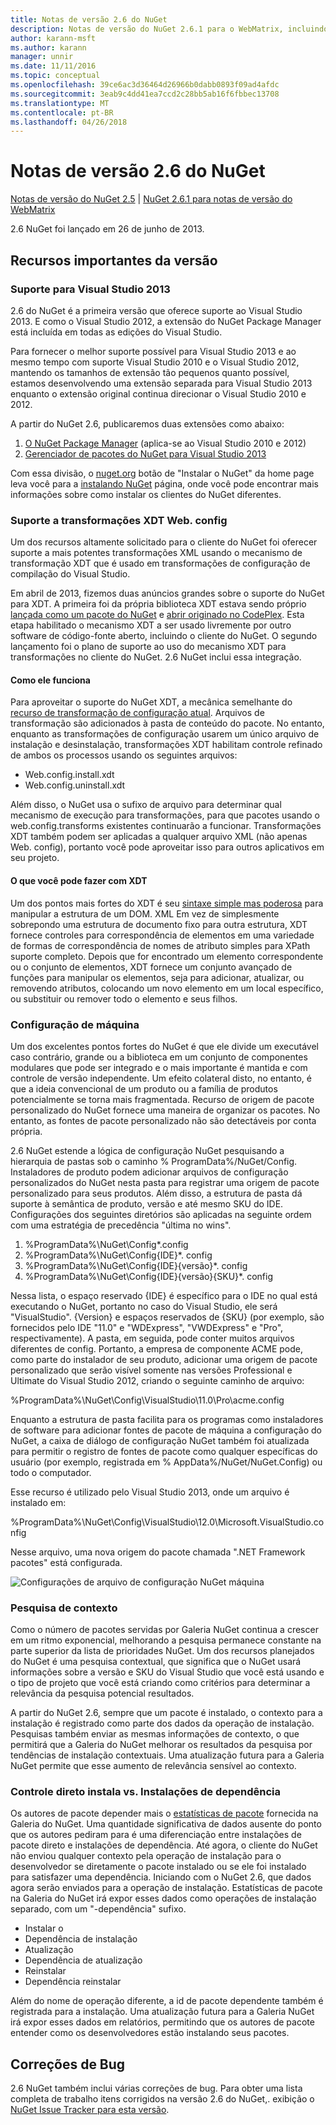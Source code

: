 ```yaml
---
title: Notas de versão 2.6 do NuGet
description: Notas de versão do NuGet 2.6.1 para o WebMatrix, incluindo correções de bugs, problemas conhecidos, recursos adicionados e DCRs.
author: karann-msft
ms.author: karann
manager: unnir
ms.date: 11/11/2016
ms.topic: conceptual
ms.openlocfilehash: 39ce6ac3d36464d26966b0dabb0893f09ad4afdc
ms.sourcegitcommit: 3eab9c4dd41ea7ccd2c28bb5ab16f6fbbec13708
ms.translationtype: MT
ms.contentlocale: pt-BR
ms.lasthandoff: 04/26/2018
---
```

# <a name="nuget-26-release-notes"></a>Notas de versão 2.6 do NuGet

[Notas de versão do NuGet 2.5](../release-notes/nuget-2.5.md) | [NuGet 2.6.1 para notas de versão do WebMatrix](../release-notes/nuget-2.6.1-for-webmatrix.md)

2.6 NuGet foi lançado em 26 de junho de 2013.

## <a name="notable-features-in-the-release"></a>Recursos importantes da versão

### <a name="support-for-visual-studio-2013"></a>Suporte para Visual Studio 2013

2.6 do NuGet é a primeira versão que oferece suporte ao Visual Studio 2013. E como o Visual Studio 2012, a extensão do NuGet Package Manager está incluída em todas as edições do Visual Studio.

Para fornecer o melhor suporte possível para Visual Studio 2013 e ao mesmo tempo com suporte Visual Studio 2010 e o Visual Studio 2012, mantendo os tamanhos de extensão tão pequenos quanto possível, estamos desenvolvendo uma extensão separada para Visual Studio 2013 enquanto o extensão original continua direcionar o Visual Studio 2010 e 2012.

A partir do NuGet 2.6, publicaremos duas extensões como abaixo:

1. [O NuGet Package Manager](https://marketplace.visualstudio.com/items?itemName=NuGetTeam.NuGetPackageManager) (aplica-se ao Visual Studio 2010 e 2012)
1. [Gerenciador de pacotes do NuGet para Visual Studio 2013](https://marketplace.visualstudio.com/items?itemName=NuGetTeam.NuGetPackageManagerforVisualStudio2013)

Com essa divisão, o [nuget.org](https://nuget.org) botão de "Instalar o NuGet" da home page leva você para a [instalando NuGet](../install-nuget-client-tools.md) página, onde você pode encontrar mais informações sobre como instalar os clientes do NuGet diferentes.

<a name="xdt"></a>

### <a name="xdt-webconfig-transformation-support"></a>Suporte a transformações XDT Web. config

Um dos recursos altamente solicitado para o cliente do NuGet foi oferecer suporte a mais potentes transformações XML usando o mecanismo de transformação XDT que é usado em transformações de configuração de compilação do Visual Studio.

Em abril de 2013, fizemos duas anúncios grandes sobre o suporte do NuGet para XDT. A primeira foi da própria biblioteca XDT estava sendo próprio [lançada como um pacote do NuGet](https://nuget.org/packages/Microsoft.Web.Xdt) e [abrir originado no CodePlex](http://xdt.codeplex.com/). Esta etapa habilitado o mecanismo XDT a ser usado livremente por outro software de código-fonte aberto, incluindo o cliente do NuGet. O segundo lançamento foi o plano de suporte ao uso do mecanismo XDT para transformações no cliente do NuGet. 2.6 NuGet inclui essa integração.

#### <a name="how-it-works"></a>Como ele funciona

Para aproveitar o suporte do NuGet XDT, a mecânica semelhante do [recurso de transformação de configuração atual](../create-packages/source-and-config-file-transformations.md).
Arquivos de transformação são adicionados à pasta de conteúdo do pacote. No entanto, enquanto as transformações de configuração usarem um único arquivo de instalação e desinstalação, transformações XDT habilitam controle refinado de ambos os processos usando os seguintes arquivos:

- Web.config.install.xdt
- Web.config.uninstall.xdt

Além disso, o NuGet usa o sufixo de arquivo para determinar qual mecanismo de execução para transformações, para que pacotes usando o web.config.transforms existentes continuarão a funcionar. Transformações XDT também podem ser aplicadas a qualquer arquivo XML (não apenas Web. config), portanto você pode aproveitar isso para outros aplicativos em seu projeto.

#### <a name="what-you-can-do-with-xdt"></a>O que você pode fazer com XDT

Um dos pontos mais fortes do XDT é seu [sintaxe simple mas poderosa](http://msdn.microsoft.com/library/dd465326.aspx) para manipular a estrutura de um DOM. XML Em vez de simplesmente sobrepondo uma estrutura de documento fixo para outra estrutura, XDT fornece controles para correspondência de elementos em uma variedade de formas de correspondência de nomes de atributo simples para XPath suporte completo. Depois que for encontrado um elemento correspondente ou o conjunto de elementos, XDT fornece um conjunto avançado de funções para manipular os elementos, seja para adicionar, atualizar, ou removendo atributos, colocando um novo elemento em um local específico, ou substituir ou remover todo o elemento e seus filhos.

### <a name="machine-wide-configuration"></a>Configuração de máquina

Um dos excelentes pontos fortes do NuGet é que ele divide um executável caso contrário, grande ou a biblioteca em um conjunto de componentes modulares que pode ser integrado e o mais importante é mantida e com controle de versão independente. Um efeito colateral disto, no entanto, é que a ideia convencional de um produto ou a família de produtos potencialmente se torna mais fragmentada.
Recurso de origem de pacote personalizado do NuGet fornece uma maneira de organizar os pacotes. No entanto, as fontes de pacote personalizado não são detectáveis por conta própria.

2.6 NuGet estende a lógica de configuração NuGet pesquisando a hierarquia de pastas sob o caminho % ProgramData%/NuGet/Config. Instaladores de produto podem adicionar arquivos de configuração personalizados do NuGet nesta pasta para registrar uma origem de pacote personalizado para seus produtos. Além disso, a estrutura de pasta dá suporte à semântica de produto, versão e até mesmo SKU do IDE. Configurações dos seguintes diretórios são aplicadas na seguinte ordem com uma estratégia de precedência "última no wins".

1. %ProgramData%\NuGet\Config\*.config
2. %ProgramData%\NuGet\Config\{IDE}\*. config
3. %ProgramData%\NuGet\Config\{IDE}\{versão}\*. config
4. %ProgramData%\NuGet\Config\{IDE}\{versão}\{SKU}\*. config

Nessa lista, o espaço reservado {IDE} é específico para o IDE no qual está executando o NuGet, portanto no caso do Visual Studio, ele será "VisualStudio". {Version} e espaços reservados de {SKU} (por exemplo, são fornecidos pelo IDE "11.0" e "WDExpress", "VWDExpress" e "Pro", respectivamente). A pasta, em seguida, pode conter muitos arquivos diferentes de config.
Portanto, a empresa de componente ACME pode, como parte do instalador de seu produto, adicionar uma origem de pacote personalizado que serão visível somente nas versões Professional e Ultimate do Visual Studio 2012, criando o seguinte caminho de arquivo:

%ProgramData%\NuGet\Config\VisualStudio\11.0\Pro\acme.config

Enquanto a estrutura de pasta facilita para os programas como instaladores de software para adicionar fontes de pacote de máquina a configuração do NuGet, a caixa de diálogo de configuração NuGet também foi atualizada para permitir o registro de fontes de pacote como qualquer específicas do usuário (por exemplo, registrada em % AppData%/NuGet/NuGet.Config) ou todo o computador.

Esse recurso é utilizado pelo Visual Studio 2013, onde um arquivo é instalado em:

%ProgramData%\NuGet\Config\VisualStudio\12.0\Microsoft.VisualStudio.config

Nesse arquivo, uma nova origem do pacote chamada ".NET Framework pacotes" está configurada.

![Configurações de arquivo de configuração NuGet máquina](./media/NuGet-Config-File-Machine-Wide.png)

### <a name="contextualizing-search"></a>Pesquisa de contexto

Como o número de pacotes servidas por Galeria NuGet continua a crescer em um ritmo exponencial, melhorando a pesquisa permanece constante na parte superior da lista de prioridades NuGet. Um dos recursos planejados do NuGet é uma pesquisa contextual, que significa que o NuGet usará informações sobre a versão e SKU do Visual Studio que você está usando e o tipo de projeto que você está criando como critérios para determinar a relevância da pesquisa potencial resultados.

A partir do NuGet 2.6, sempre que um pacote é instalado, o contexto para a instalação é registrado como parte dos dados da operação de instalação.  Pesquisas também enviar as mesmas informações de contexto, o que permitirá que a Galeria do NuGet melhorar os resultados da pesquisa por tendências de instalação contextuais.  Uma atualização futura para a Galeria NuGet permite que esse aumento de relevância sensível ao contexto.

### <a name="tracking-direct-installs-vs-dependency-installs"></a>Controle direto instala vs. Instalações de dependência

Os autores de pacote depender mais o [estatísticas de pacote](http://blog.nuget.org/20130226/Introducing-Package-Statistics.html) fornecida na Galeria do NuGet.  Uma quantidade significativa de dados ausente do ponto que os autores pediram para é uma diferenciação entre instalações de pacote direto e instalações de dependência.  Até agora, o cliente do NuGet não enviou qualquer contexto pela operação de instalação para o desenvolvedor se diretamente o pacote instalado ou se ele foi instalado para satisfazer uma dependência.
Iniciando com o NuGet 2.6, que dados agora serão enviados para a operação de instalação.  Estatísticas de pacote na Galeria do NuGet irá expor esses dados como operações de instalação separado, com um "-dependência" sufixo.

* Instalar o
* Dependência de instalação
* Atualização
* Dependência de atualização
* Reinstalar
* Dependência reinstalar

Além do nome de operação diferente, a id de pacote dependente também é registrada para a instalação.  Uma atualização futura para a Galeria NuGet irá expor esses dados em relatórios, permitindo que os autores de pacote entender como os desenvolvedores estão instalando seus pacotes.

## <a name="bug-fixes"></a>Correções de Bug

2.6 NuGet também inclui várias correções de bug. Para obter uma lista completa de trabalho itens corrigidos na versão 2.6 do NuGet,. exibição o [NuGet Issue Tracker para esta versão](https://nuget.codeplex.com/workitem/list/advanced?keyword=&status=Closed&type=All&priority=All&release=NuGet%202.6&assignedTo=All&component=All&sortField=LastUpdatedDate&sortDirection=Descending&page=0&reasonClosed=All).